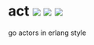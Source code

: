 # act [![][go-report-svg]][go-report-url] [![][travis-svg]][travis-url] [![][coveralls-svg]][coveralls-url]

go actors in erlang style

[go-report-url]: https://goreportcard.com/badge/github.com/tdx/act
[go-report-svg]: https://goreportcard.com/report/github.com/tdx/act

[travis-url]: https://travis-ci.org/tdx/act
[travis-svg]: https://travis-ci.org/tdx/act.svg?branch=master

[coveralls-url]: https://coveralls.io/github/tdx/act?branch=master
[coveralls-svg]: https://coveralls.io/repos/github/tdx/act/badge.svg?branch=master
